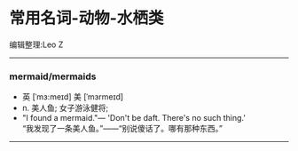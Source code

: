 常用名词-动物-水栖类
====================

编辑整理:Leo Z
***
### mermaid/mermaids

* 英 [ˈmɜ:meɪd]   美 [ˈmɜrmeɪd] 
* n.  美人鱼; 女子游泳健将;
* "I found a mermaid."— 'Don't be daft. There's no such thing.'  
“我发现了一条美人鱼。”——“别说傻话了。哪有那种东西。”
***